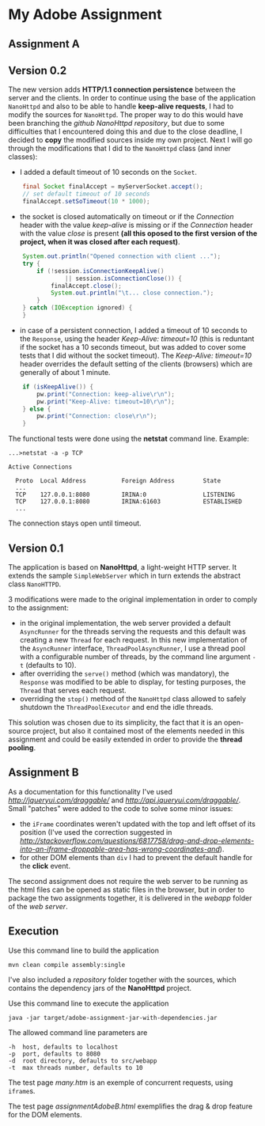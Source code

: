My Adobe Assignment
==========

Assignment A
-------------------

Version 0.2
-------------------

The new version adds **HTTP/1.1 connection persistence** between the server and the clients. In order to continue using the base of the application `NanoHttpd` and also to be able to handle **keep-alive requests**, I had to modify the sources for `NanoHttpd`. The proper way to do this would have been branching the *github NanoHttpd repository*, but due to some difficulties that I encountered doing this and due to the close deadline, I decided to **copy** the modified sources inside my own project. Next I will go through the modifications that I did to the `NanoHttpd` class (and inner classes):
- I added a default timeout of 10 seconds on the `Socket`.

```java
	final Socket finalAccept = myServerSocket.accept();
    // set default timeout of 10 seconds
    finalAccept.setSoTimeout(10 * 1000);
```

- the socket is closed automatically on timeout or if the *Connection* header with the value *keep-alive* is missing or if the *Connection* header with the value *close* is present **(all this oposed to the first version of the project, when it was closed after each request)**.

```java
	System.out.println("Opened connection with client ...");
	try {
		if (!session.isConnectionKeepAlive()
				|| session.isConnectionClose()) {
			finalAccept.close();
			System.out.println("\t... close connection.");
		}
	} catch (IOException ignored) {
	}
```

- in case of a persistent connection, I added a timeout of 10 seconds to the `Response`, using the header *Keep-Alive: timeout=10* (this is reduntant if the socket has a 10 seconds timeout, but was added to cover some tests that I did without the socket timeout). The *Keep-Alive: timeout=10* header overrides the default setting of the clients (browsers) which are generally of about 1 minute.

```java
	if (isKeepAlive()) {
		pw.print("Connection: keep-alive\r\n");
		pw.print("Keep-Alive: timeout=10\r\n");
	} else {
		pw.print("Connection: close\r\n");
	}
```

The functional tests were done using the **netstat** command line. Example:

	...>netstat -a -p TCP
		
	Active Connections

	  Proto  Local Address          Foreign Address        State
	  ...
	  TCP    127.0.0.1:8080         IRINA:0                LISTENING
	  TCP    127.0.0.1:8080         IRINA:61603            ESTABLISHED
	  ...

The connection stays open until timeout.

Version 0.1
-------------------

The application is based on **NanoHttpd**, a light-weight HTTP server. It extends the sample `SimpleWebServer` which in turn extends the abstract class `NanoHTTPD`.

3 modifications were made to the original implementation in order to comply to the assignment:
- in the original implementation, the web server provided a default `AsyncRunner` for the threads serving the requests and this default was creating a new `Thread` for each request. In this new implementation of the `AsyncRunner` interface, `ThreadPoolAsyncRunner`, I use a thread pool with a configurable number of threads, by the command line argument `-t` (defaults to 10).
- after overriding the `serve()` method (which was mandatory), the `Response` was modified to be able to display, for testing purposes, the `Thread` that serves each request.
- overriding the `stop()` method of the `NanoHttpd` class allowed to safely shutdown the `ThreadPoolExecutor` and end the idle threads.

This solution was chosen due to its simplicity, the fact that it is an open-source project, but also it contained most of the elements needed in this assignment and could be easily extended in order to provide the **thread pooling**. 

Assignment B
-------------------

As a documentation for this functionality I've used *http://jqueryui.com/draggable/* and *http://api.jqueryui.com/draggable/*. Small "patches" were added to the code to solve some minor issues:
- the `iFrame` coordinates weren't updated with the top and left offset of its position (I've used the correction suggested in *http://stackoverflow.com/questions/6817758/drag-and-drop-elements-into-an-iframe-droppable-area-has-wrong-coordinates-and*).
- for other DOM elements than `div` I had to prevent the default handle for the **click** event.

The second assignment does not require the web server to be running as the html files can be opened as static files in the browser, but in order to package the two assignments together, it is delivered in the *webapp* folder of the *web server*.

Execution
-------------------

Use this command line to build the application

	mvn clean compile assembly:single

I've also included a *repository* folder together with the sources, which contains the dependency jars of the **NanoHttpd** project.

Use this command line to execute the application

	java -jar target/adobe-assignment-jar-with-dependencies.jar

The allowed command line parameters are

	-h	host, defaults to localhost
	-p	port, defaults to 8080
	-d	root directory, defaults to src/webapp
	-t	max threads number, defaults to 10
	
The test page *many.htm* is an exemple of concurrent requests, using `iframe`s.

The test page *assignmentAdobeB.html* exemplifies the drag & drop feature for the DOM elements.